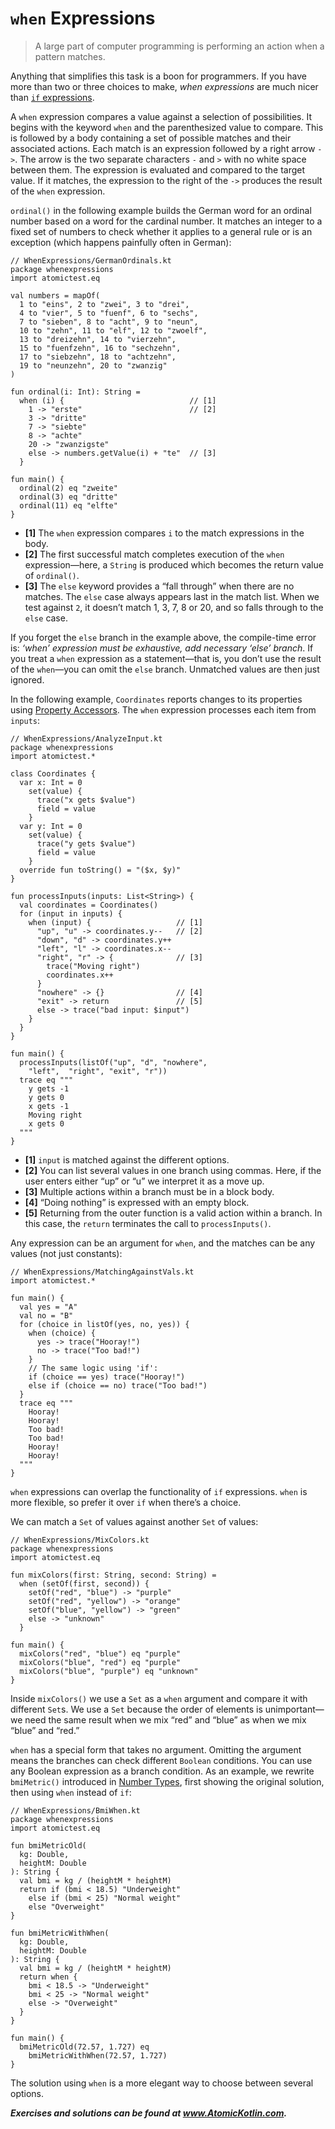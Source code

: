 # `when` Expressions

> A large part of computer programming is performing an action when a pattern matches.

Anything that simplifies this task is a boon for programmers. If you have more than two or three choices to make, *when expressions* are much nicer than [`if` expressions](javascript:void(0)).

A `when` expression compares a value against a selection of possibilities. It begins with the keyword `when` and the parenthesized value to compare. This is followed by a body containing a set of possible matches and their associated actions. Each match is an expression followed by a right arrow `->`. The arrow is the two separate characters `-` and `>` with no white space between them. The expression is evaluated and compared to the target value. If it matches, the expression to the right of the `->` produces the result of the `when` expression.

`ordinal()` in the following example builds the German word for an ordinal number based on a word for the cardinal number. It matches an integer to a fixed set of numbers to check whether it applies to a general rule or is an exception (which happens painfully often in German):

```
// WhenExpressions/GermanOrdinals.kt
package whenexpressions
import atomictest.eq

val numbers = mapOf(
  1 to "eins", 2 to "zwei", 3 to "drei",
  4 to "vier", 5 to "fuenf", 6 to "sechs",
  7 to "sieben", 8 to "acht", 9 to "neun",
  10 to "zehn", 11 to "elf", 12 to "zwoelf",
  13 to "dreizehn", 14 to "vierzehn",
  15 to "fuenfzehn", 16 to "sechzehn",
  17 to "siebzehn", 18 to "achtzehn",
  19 to "neunzehn", 20 to "zwanzig"
)

fun ordinal(i: Int): String =
  when (i) {                            // [1]
    1 -> "erste"                        // [2]
    3 -> "dritte"
    7 -> "siebte"
    8 -> "achte"
    20 -> "zwanzigste"
    else -> numbers.getValue(i) + "te"  // [3]
  }

fun main() {
  ordinal(2) eq "zweite"
  ordinal(3) eq "dritte"
  ordinal(11) eq "elfte"
}
```

- **[1]** The `when` expression compares `i` to the match expressions in the body.
- **[2]** The first successful match completes execution of the `when` expression—here, a `String` is produced which becomes the return value of `ordinal()`.
- **[3]** The `else` keyword provides a “fall through” when there are no matches. The `else` case always appears last in the match list. When we test against `2`, it doesn’t match 1, 3, 7, 8 or 20, and so falls through to the `else` case.

If you forget the `else` branch in the example above, the compile-time error is: *‘when’ expression must be exhaustive, add necessary ‘else’ branch*. If you treat a `when` expression as a statement—that is, you don’t use the result of the `when`—you can omit the `else` branch. Unmatched values are then just ignored.

In the following example, `Coordinates` reports changes to its properties using [Property Accessors](javascript:void(0)). The `when` expression processes each item from `inputs`:

```
// WhenExpressions/AnalyzeInput.kt
package whenexpressions
import atomictest.*

class Coordinates {
  var x: Int = 0
    set(value) {
      trace("x gets $value")
      field = value
    }
  var y: Int = 0
    set(value) {
      trace("y gets $value")
      field = value
    }
  override fun toString() = "($x, $y)"
}

fun processInputs(inputs: List<String>) {
  val coordinates = Coordinates()
  for (input in inputs) {
    when (input) {                   // [1]
      "up", "u" -> coordinates.y--   // [2]
      "down", "d" -> coordinates.y++
      "left", "l" -> coordinates.x--
      "right", "r" -> {              // [3]
        trace("Moving right")
        coordinates.x++
      }
      "nowhere" -> {}                // [4]
      "exit" -> return               // [5]
      else -> trace("bad input: $input")
    }
  }
}

fun main() {
  processInputs(listOf("up", "d", "nowhere",
    "left",  "right", "exit", "r"))
  trace eq """
    y gets -1
    y gets 0
    x gets -1
    Moving right
    x gets 0
  """
}
```

- **[1]** `input` is matched against the different options.
- **[2]** You can list several values in one branch using commas. Here, if the user enters either “up” or “u” we interpret it as a move up.
- **[3]** Multiple actions within a branch must be in a block body.
- **[4]** “Doing nothing” is expressed with an empty block.
- **[5]** Returning from the outer function is a valid action within a branch. In this case, the `return` terminates the call to `processInputs()`.

Any expression can be an argument for `when`, and the matches can be any values (not just constants):

```
// WhenExpressions/MatchingAgainstVals.kt
import atomictest.*

fun main() {
  val yes = "A"
  val no = "B"
  for (choice in listOf(yes, no, yes)) {
    when (choice) {
      yes -> trace("Hooray!")
      no -> trace("Too bad!")
    }
    // The same logic using 'if':
    if (choice == yes) trace("Hooray!")
    else if (choice == no) trace("Too bad!")
  }
  trace eq """
    Hooray!
    Hooray!
    Too bad!
    Too bad!
    Hooray!
    Hooray!
  """
}
```

`when` expressions can overlap the functionality of `if` expressions. `when` is more flexible, so prefer it over `if` when there’s a choice.

We can match a `Set` of values against another `Set` of values:

```
// WhenExpressions/MixColors.kt
package whenexpressions
import atomictest.eq

fun mixColors(first: String, second: String) =
  when (setOf(first, second)) {
    setOf("red", "blue") -> "purple"
    setOf("red", "yellow") -> "orange"
    setOf("blue", "yellow") -> "green"
    else -> "unknown"
  }

fun main() {
  mixColors("red", "blue") eq "purple"
  mixColors("blue", "red") eq "purple"
  mixColors("blue", "purple") eq "unknown"
}
```

Inside `mixColors()` we use a `Set` as a `when` argument and compare it with different `Set`s. We use a `Set` because the order of elements is unimportant—we need the same result when we mix “red” and “blue” as when we mix “blue” and “red.”

`when` has a special form that takes no argument. Omitting the argument means the branches can check different `Boolean` conditions. You can use any Boolean expression as a branch condition. As an example, we rewrite `bmiMetric()` introduced in [Number Types](javascript:void(0)), first showing the original solution, then using `when` instead of `if`:

```
// WhenExpressions/BmiWhen.kt
package whenexpressions
import atomictest.eq

fun bmiMetricOld(
  kg: Double,
  heightM: Double
): String {
  val bmi = kg / (heightM * heightM)
  return if (bmi < 18.5) "Underweight"
    else if (bmi < 25) "Normal weight"
    else "Overweight"
}

fun bmiMetricWithWhen(
  kg: Double,
  heightM: Double
): String {
  val bmi = kg / (heightM * heightM)
  return when {
    bmi < 18.5 -> "Underweight"
    bmi < 25 -> "Normal weight"
    else -> "Overweight"
  }
}

fun main() {
  bmiMetricOld(72.57, 1.727) eq
    bmiMetricWithWhen(72.57, 1.727)
}
```

The solution using `when` is a more elegant way to choose between several options.

***Exercises and solutions can be found at www.AtomicKotlin.com.***